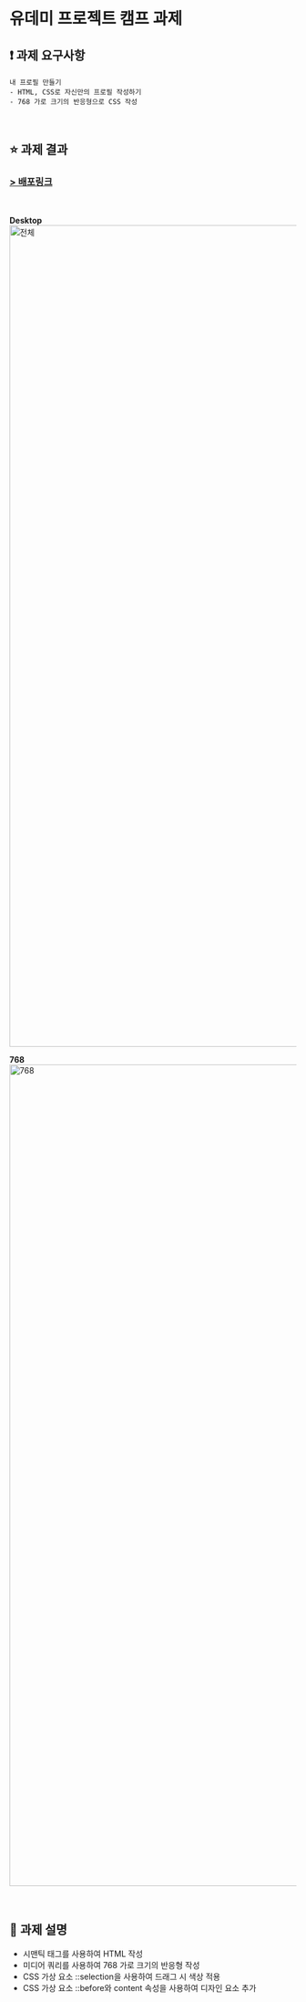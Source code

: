 # 유데미 프로젝트 캠프 과제

## ❗️ 과제 요구사항

```
내 프로필 만들기
- HTML, CSS로 자신만의 프로필 작성하기
- 768 가로 크기의 반응형으로 CSS 작성
```
<br/> 

## ⭐️ 과제 결과
### [> 배포링크](https://soohyun-fe.vercel.app/)
<br/>

**Desktop** 
<img width="1440" alt="전체" src="https://github.com/soohyuneee/udemy-project-camp/assets/105588175/0cee60aa-1214-4d88-9322-63ecce8f76f5">

**768**
<img width="1440" alt="768" src="https://github.com/soohyuneee/udemy-project-camp/assets/105588175/0a34b265-2608-474b-af2f-cc5ad08e691c">

<br/>

## 📝 과제 설명
- 시맨틱 태그를 사용하여 HTML 작성
- 미디어 쿼리를 사용하여 768 가로 크기의 반응형 작성
- CSS 가상 요소 ::selection을 사용하여 드래그 시 색상 적용
- CSS 가상 요소 ::before와 content 속성을 사용하여 디자인 요소 추가
<br/> 
